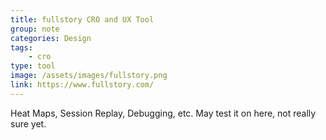 ```yaml
---
title: fullstory CRO and UX Tool
group: note
categories: Design
tags:
    - cro
type: tool
image: /assets/images/fullstory.png
link: https://www.fullstory.com/
---
```

Heat Maps, Session Replay, Debugging, etc.  May test it on here, not really sure yet.
